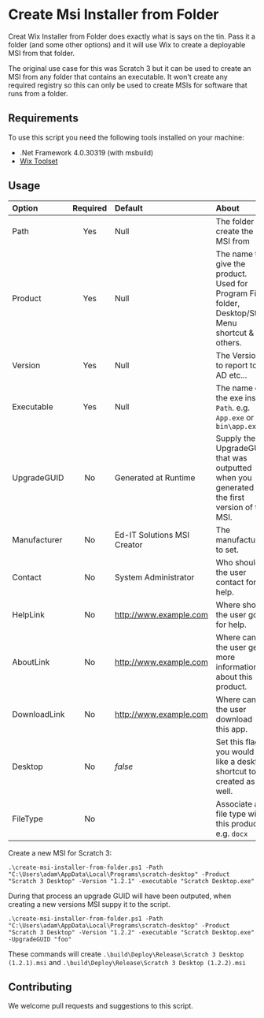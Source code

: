 # Create Msi Installer from Folder

Creat Wix Installer from Folder does exactly what is says on the tin. Pass it a folder (and some other options) and it will use Wix to create a deployable MSI from that folder.

The original use case for this was Scratch 3 but it can be used to create an MSI from any folder that contains an executable. It won't create any required registry so this can only be used to create MSIs for software that runs from a folder.

## Requirements

To use this script you need the following tools installed on your machine:

 - .Net Framework 4.0.30319 (with msbuild)
 - [Wix Toolset](http://wixtoolset.org/releases/)

## Usage

|Option|Required|Default|About|
|:-----|:------:|:------|:----|
|Path|Yes|Null|The folder to create the MSI from|
|Product|Yes|Null|The name to give the product. Used for Program Files folder, Desktop/Start Menu shortcut & others.|
|Version|Yes|Null|The Version to report to AD etc...|
|Executable|Yes|Null|The name of the exe inside `Path`. e.g. `App.exe` or `bin\app.exe`|
|UpgradeGUID|No|Generated at Runtime|Supply the UpgradeGUID that was outputted when you generated the first version of the MSI.|
|Manufacturer|No|Ed-IT Solutions MSI Creator|The manufacturer to set.|
|Contact|No|System Administrator|Who should the user contact for help.|
|HelpLink|No|http://www.example.com|Where should the user go for help.|
|AboutLink|No|http://www.example.com|Where can the user get more information about this product.|
|DownloadLink|No|http://www.example.com|Where can the user download this app.|
|Desktop|No|_false_|Set this flag if you would like a desktop shortcut to be created as well.|
|FileType|No||Associate a file type with this product. e.g. `docx`|

Create a new MSI for Scratch 3:
```
.\create-msi-installer-from-folder.ps1 -Path "C:\Users\adam\AppData\Local\Programs\scratch-desktop" -Product "Scratch 3 Desktop" -Version "1.2.1" -executable "Scratch Desktop.exe"
```

During that process an upgrade GUID will have been outputed, when creating a new versions MSI suppy it to the script.

```
.\create-msi-installer-from-folder.ps1 -Path "C:\Users\adam\AppData\Local\Programs\scratch-desktop" -Product "Scratch 3 Desktop" -Version "1.2.2" -executable "Scratch Desktop.exe" -UpgradeGUID "foo"
```

These commands will create `.\build\Deploy\Release\Scratch 3 Desktop (1.2.1).msi` and `.\build\Deploy\Release\Scratch 3 Desktop (1.2.2).msi`

## Contributing

We welcome pull requests and suggestions to this script.
